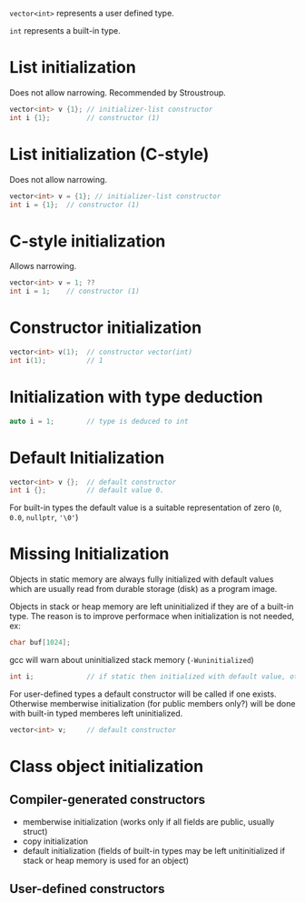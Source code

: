`vector<int>` represents a user defined type.

`int` represents a built-in type.

# List initialization
Does not allow narrowing.
Recommended by Stroustroup.
```c++
vector<int> v {1}; // initializer-list constructor
int i {1}; 	       // constructor (1)
```
# List initialization (C-style)
Does not allow narrowing.
```c++
vector<int> v = {1}; // initializer-list constructor
int i = {1};  // constructor (1)
```

# C-style initialization
Allows narrowing.
```c++
vector<int> v = 1; ??
int i = 1;    // constructor (1)
```

# Constructor initialization
```c++
vector<int> v(1);  // constructor vector(int)
int i(1);          // 1
```

# Initialization with type deduction
```c++
auto i = 1;        // type is deduced to int
```
# Default Initialization
```c++
vector<int> v {};  // default constructor
int i {};          // default value 0.
```
For built-in types the default value is a suitable representation of zero (`0`, `0.0`, `nullptr`, `'\0'`) 

# Missing Initialization
Objects in static memory are always fully initialized with default values which are usually read from durable storage (disk) as a program image.

Objects in stack or heap memory are left uninitialized if they are of a built-in type. The reason is to improve performace when initialization is not needed, ex:
```c++
char buf[1024];
```
gcc will warn about uninitialized stack memory (`-Wuninitialized`)
```c++
int i;             // if static then initialized with default value, otherwise uninitialized
```
For user-defined types a default constructor will be called if one exists. Otherwise memberwise initialization (for public members only?) will be done with built-in typed memberes left uninitialized.
```c++
vector<int> v;     // default constructor
```

# Class object initialization
## Compiler-generated constructors
- memberwise initialization (works only if all fields are public, usually struct)
- copy initialization
- default initialization (fields of built-in types may be left unitinitialized if stack or heap memory is used for an object)

## User-defined constructors
